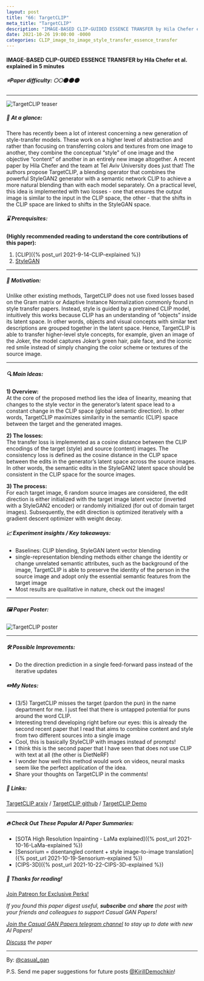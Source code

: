 ```yaml
---
layout: post
title: "66: TargetCLIP"
meta_title: "TargetCLIP"
description: "IMAGE-BASED CLIP-GUIDED ESSENCE TRANSFER by Hila Chefer et al. explained in 5 minutes"
date: 2021-10-26 19:00:00 -0000
categories: CLIP_image_to_image_style_transfer_essence_transfer
---
```


#### IMAGE-BASED CLIP-GUIDED ESSENCE TRANSFER by Hila Chefer et al. explained in 5 minutes

##### ⭐️Paper difficulty: 🌕🌕🌑🌑🌑

***

![TargetCLIP teaser](/assets/images/targetclip_teaser.jpg "TargetCLIP Teaser")

##### 🎯 At a glance:

There has recently been a lot of interest concerning a new generation of style-transfer models. These work on a higher level of abstraction and rather than focusing on transferring colors and textures from one image to another, they combine the conceptual “style” of one image and the objective “content” of another in an entirely new image altogether. A recent paper by Hila Chefer and the team at Tel Aviv University does just that! The authors propose TargetCLIP, a blending operator that combines the powerful StyleGAN2 generator with a semantic network CLIP to achieve a more natural blending than with each model separately. On a practical level, this idea is implemented with two losses - one that ensures the output image is similar to the input in the CLIP space, the other - that the shifts in the CLIP space are linked to shifts in the StyleGAN space.

##### ⌛️ Prerequisites:

**(Highly recommended reading to understand the core contributions of this paper):**  
1) [CLIP]({% post_url 2021-9-14-CLIP-explained %})  
2) [StyleGAN](https://github.com/NVlabs/stylegan2)

***

##### 🚀 Motivation:

Unlike other existing methods, TargetCLIP does not use fixed losses based on the Gram matrix or Adaptive Instance Normalization commonly found in style transfer papers. Instead, style is guided by a pretrained CLIP model, intuitively this works because CLIP has an understanding of “objects” inside its latent space. In other words, objects and visual concepts with similar text descriptions are grouped together in the latent space. Hence, TargetCLIP is able to transfer higher-level style concepts, for example, given an image of the Joker, the model captures Joker’s green hair, pale face, and the iconic red smile instead of simply changing the color scheme or textures of the source image.

***

##### 🔍 Main Ideas:

**1) Overview:**  
At the core of the proposed method lies the idea of linearity, meaning that changes to the style vector in the generator’s latent space lead to a constant change in the CLIP space (global semantic direction). In other words, TargetCLIP maximizes similarity in the semantic (CLIP) space between the target and the generated images.

**2) The losses:**  
The transfer loss is implemented as a cosine distance between the CLIP encodings of the target (style) and source (content) images. The consistency loss is defined as the cosine distance in the CLIP space between the edits in the generator’s latent space across the source images. In other words, the semantic edits in the StyleGAN2 latent space should be consistent in the CLIP space for the source images.

**3) The process:**  
For each target image, 6 random source images are considered, the edit direction is either initialized with the target image latent vector (inverted with a StyleGAN2 encoder) or randomly initialized (for out of domain target images). Subsequently, the edit direction is optimized iteratively with a gradient descent optimizer with weight decay.

##### 📈 Experiment insights / Key takeaways:

- Baselines: CLIP blending, StyleGAN latent vector blending
- single-representation blending methods either change the identity or change unrelated semantic attributes, such as the background of the image, TargetCLIP is able to preserve the identity of the person in the source image and adopt only the essential semantic features from the target image
- Most results are qualitative in nature, check out the images!

***

##### 🖼️ Paper Poster:

![TargetCLIP poster](/assets/images/targetclip.jpg "TargetCLIP Paper Poster")

***

##### 🛠 Possible Improvements:

- Do the direction prediction in a single feed-forward pass instead of the iterative updates

##### ✏️My Notes:

- (3/5) TargetCLIP misses the target (pardon the pun) in the name department for me. I just feel that there is untapped potential for puns around the word CLIP.
- Interesting trend developing right before our eyes: this is already the second recent paper that I read that aims to combine content and style from two different sources into a single image
- Cool, this is basically StyleCLIP with images instead of prompts!
- I think this is the second paper that I have seen that does not use CLIP with text at all (the other is DietNeRF)
- I wonder how well this method would work on videos, neural masks seem like the perfect application of the idea.
- Share your thoughts on TargetCLIP in the comments!

##### 🔗 Links:
[TargetCLIP arxiv](https://arxiv.org/pdf/2110.09788.pdf) / [TargetCLIP github](https://github.com/PeterouZh/CIPS-3D) / [TargetCLIP Demo](https://colab.research.google.com/github/hila-chefer/TargetCLIP/blob/main/TargetCLIP_CLIP_guided_image_essence_transfer.ipynb)

***

##### 🔥 Check Out These Popular AI Paper Summaries:  
- [SOTA High Resolution Inpainting - LaMa explained]({% post_url 2021-10-16-LaMa-explained %})  
- [Sensorium = disentangled content + style image-to-image translation]({% post_url 2021-10-19-Sensorium-explained %})  
- [CIPS-3D]({% post_url 2021-10-22-CIPS-3D-explained %})  

##### 👋 Thanks for reading!
<a href="https://www.patreon.com/bePatron?u=53448948" data-patreon-widget-type="become-patron-button">Join Patreon for Exclusive Perks!</a><script async src="https://c6.patreon.com/becomePatronButton.bundle.js"></script>

*If you found this paper digest useful, **subscribe** and **share** the post with your friends and colleagues to support Casual GAN Papers!*

*[Join the Casual GAN Papers telegram channel](https://t.me/joinchat/KeutnzlvetRkZGZi) to stay up to date with new AI Papers!*

*[Discuss](https://t.me/casual_gans_chat) the paper*

***

By: [@casual_gan](https://t.me/joinchat/KeutnzlvetRkZGZi)

P.S. Send me paper suggestions for future posts
[@KirillDemochkin](mailto:kdemochkin@gmail.com)!
